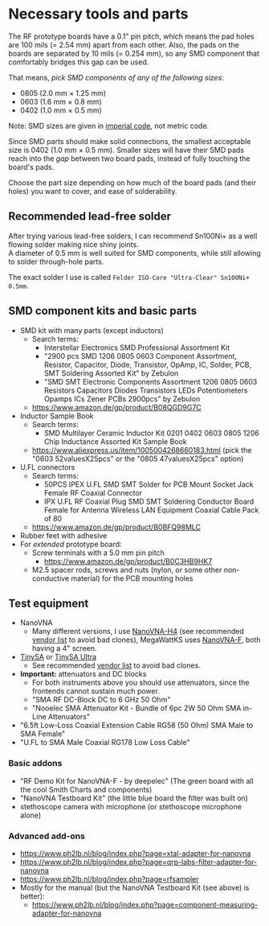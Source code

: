# Necessary tools and parts

The RF prototype boards have a 0.1" pin pitch, which means the pad holes are 100 mils (= 2.54 mm) apart from each other. Also, the pads on the boards are separated by 10 mils (= 0.254 mm), so any SMD component that comfortably bridges this gap can be used.

That means, *pick SMD components of any of the following sizes*:
  - 0805 (2.0 mm × 1.25 mm)
  - 0603 (1.6 mm × 0.8 mm)
  - 0402 (1.0 mm × 0.5 mm)

Note: SMD sizes are given in [imperial code](https://en.wikipedia.org/wiki/List_of_integrated_circuit_packaging_types#Rectangular_passive_components), not metric code.

Since SMD parts should make solid connections, the smallest acceptable size is 0402 (1.0 mm × 0.5 mm). Smaller sizes will have their SMD pads reach into the *gap* between two board pads, instead of fully touching the board's pads.

Choose the part size depending on how much of the board pads (and their holes) you want to cover, and ease of solderability.

## Recommended lead-free solder

After trying various lead-free solders, I can recommend Sn100Ni+ as a well flowing solder making nice shiny joints.<br/>
A diameter of 0.5 mm is well suited for SMD components, while still allowing to solder through-hole parts.

The exact solder I use is called `Felder ISO-Core "Ultra-Clear" Sn100Ni+ 0.5mm`.

## SMD component kits and basic parts

- SMD kit with many parts (except inductors)
  - Search terms:
    - Interstellar Electronics SMD Professional Assortment Kit
    - "2900 pcs SMD 1206 0805 0603 Component Assortment, Resistor, Capacitor, Diode, Transistor, OpAmp, IC, Solder, PCB, SMT Soldering Assorted Kit" by Zebulon
    - "SMD SMT Electronic Components Assortment 1206 0805 0603 Resistors Capacitors Diodes Transistors LEDs Potentiometers Opamps ICs Zener PCBs 2900pcs" by Zebulon
  - https://www.amazon.de/gp/product/B08QGD9G7C
- Inductor Sample Book
  - Search terms:
    - SMD Multilayer Ceramic Inductor Kit 0201 0402 0603 0805 1206 Chip Inductance Assorted Kit Sample Book
  - https://www.aliexpress.us/item/1005004268660183.html (pick the "0603 52valuesX25pcs" or the "0805 47valuesX25pcs" option)
- U.FL connectors
  - Search terms:
    - 50PCS IPEX U.FL SMD SMT Solder for PCB Mount Socket Jack Female RF Coaxial Connector
    - IPX U.FL RF Coaxial Plug SMD SMT Soldering Conductor Board Female for Antenna Wireless LAN Equipment Coaxial Cable Pack of 80
  - https://www.amazon.de/gp/product/B0BFQ98MLC
- Rubber feet with adhesive
- For *extended* prototype board:
  - Screw terminals with a 5.0 mm pin pitch
    - https://www.amazon.de/gp/product/B0C3HB9HK7
  - M2.5 spacer rods, screws and nuts (nylon, or some other non-conductive material) for the PCB mounting holes

## Test equipment
- NanoVNA
  - Many different versions, I use [NanoVNA-H4](https://nanovna.com/) (see recommended [vendor list](https://nanovna.com/?page_id=121) to avoid bad clones), MegaWattKS uses [NanoVNA-F](https://deepelec.com/nanovna-f/), both having a 4" screen.
- [TinySA](https://tinysa.org/wiki/pmwiki.php?n=Main.Specification) or [TinySA Ultra](https://tinysa.org/wiki/pmwiki.php?n=TinySA4.Specification)
  - See recommended [vendor list](https://tinysa.org/wiki/pmwiki.php?n=Main.Buying) to avoid bad clones.
- **Important:** attenuators and DC blocks
  - For both instruments above you should use attenuators, since the frontends cannot sustain much power.
  - "SMA RF DC-Block DC to 6 GHz 50 Ohm"
  - "Nooelec SMA Attenuator Kit - Bundle of 6pc 2W 50 Ohm SMA in-Line Attenuators"
- "6.5ft Low-Loss Coaxial Extension Cable RG58 (50 Ohm) SMA Male to SMA Female"
- "U.FL to SMA Male Coaxial RG178 Low Loss Cable"
 
### Basic addons
- "RF Demo Kit for NanoVNA-F - by deepelec" (The green board with all the cool Smith Charts and components)
- "NanoVNA Testboard Kit" (the little blue board the filter was built on)
- stethoscope camera with microphone (or stethoscope  microphone alone)

### Advanced add-ons
- https://www.ph2lb.nl/blog/index.php?page=xtal-adapter-for-nanovna
- https://www.ph2lb.nl/blog/index.php?page=qrp-labs-filter-adapter-for-nanovna
- https://www.ph2lb.nl/blog/index.php?page=rfsampler
- Mostly for the manual (but the NanoVNA Testboard Kit (see above) is better):
  - https://www.ph2lb.nl/blog/index.php?page=component-measuring-adapter-for-nanovna
